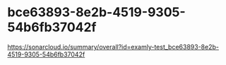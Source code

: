 # bce63893-8e2b-4519-9305-54b6fb37042f
https://sonarcloud.io/summary/overall?id=examly-test_bce63893-8e2b-4519-9305-54b6fb37042f
